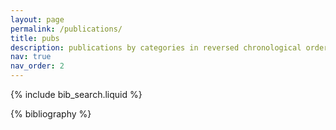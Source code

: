 ```yaml
---
layout: page
permalink: /publications/
title: pubs
description: publications by categories in reversed chronological order. generated by jekyll-scholar.
nav: true
nav_order: 2
---
```


<!-- _pages/publications.md -->

<!-- Bibsearch Feature -->

{% include bib_search.liquid %}

<div class="publications">	

{% bibliography %}

</div>

<!-- --template bib --group_by type,year --group_order ascending,descending -->